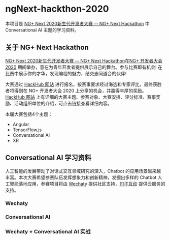 # ngNext-hackthon-2020

本项目是 [NG+ Next 2020新生代开发者大赛 -- NG+ Next Hackathon](http://ngplus.world/#hackathon) 中 Conversational AI 主题的学习资料。

## 关于 NG+ Next Hackathon

[NG+ Next 2020新生代开发者大赛 -- NG+ Next Hackathon](http://ngplus.world/#hackathon)在[NG+ 开发者大会 2020](http://ngplus.world/) 期间举办，意在为青年开发者提供展示自己的舞台。参与比赛即有机会! 在比赛中展示你的才华，发现编程的魅力，结交志同道合的伙伴!

大赛通过 [HackHub 网站](https://event.hackhub.cn/event/ng2020) 进行报名，按赛事要求经过海选和专家评比，最终获胜者将得到在 NG+ 开发者大会 2020 上分享的机会，并赢得丰厚的奖励。[HackHub 网站](https://event.hackhub.cn/event/ng2020) 上有详细的大赛主题、参赛对象、大赛安排、评分标准、赛事奖励、活动组织单位的介绍，可点击链接查看详细内容。

本届大赛包括4个主题：
- Angular
- TensorFlow.js
- Conversational AI
- XR

## Conversational AI 学习资料

人工智能的发展带动了对话式交互领域研究的深入，Chatbot 的应用场景越来越丰富。本次大赛希望参赛队伍发挥想象力和创新精神，发掘出多样的 Chatbot 人工智能落地应用，参赛项目将由 [Wechaty](https://wechaty.js.org/) 提供社区支持，[句子互动](https://www.juzibot.com/) 提供云服务的支持。

### Wechaty 



### Conversational AI

### Wechaty + Conversational AI 实战


